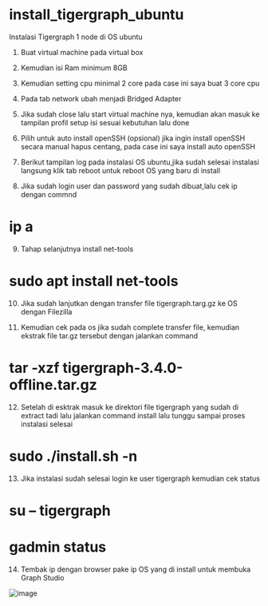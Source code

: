 # install_tigergraph_ubuntu

Instalasi Tigergraph 1 node di OS ubuntu
 
1. Buat virtual machine pada virtual box
	
	
	
2. Kemudian isi Ram minimum 8GB

3. Kemudian setting cpu minimal 2 core pada case ini saya buat 3 core cpu 

4. Pada tab network ubah menjadi Bridged Adapter

5. Jika sudah close lalu start virtual machine nya, kemudian akan masuk ke tampilan profil setup isi sesuai kebutuhan lalu done

6. Pilih untuk auto install openSSH (opsional) jika ingin install openSSH secara manual hapus centang, pada case ini saya install auto openSSH

7. Berikut tampilan log pada instalasi OS ubuntu,jika sudah selesai instalasi langsung klik tab reboot untuk reboot OS yang baru di install



8. Jika sudah login user dan password yang sudah dibuat,lalu cek ip dengan commnd 
# ip a

9. Tahap selanjutnya install net-tools 
# sudo apt install net-tools

10. Jika sudah lanjutkan dengan transfer file tigergraph.targ.gz ke OS dengan Filezilla

11. Kemudian cek pada os jika sudah complete transfer file, kemudian ekstrak file tar.gz tersebut dengan jalankan command
# tar -xzf tigergraph-3.4.0-offline.tar.gz

12. Setelah di esktrak masuk ke direktori file tigergraph yang sudah di extract tadi lalu jalankan command install lalu tunggu sampai proses instalasi selesai
# sudo ./install.sh -n 



13. Jika instalasi sudah selesai login ke user tigergraph kemudian cek status 
# su – tigergraph
# gadmin status




14. Tembak ip dengan browser pake ip OS yang di install untuk membuka Graph Studio


 
 
 
 
 
 
 
 
 
 
 
 
![image](https://user-images.githubusercontent.com/77326619/155685941-94b35450-cd06-4e60-92ae-4dc8a06471c2.png)
